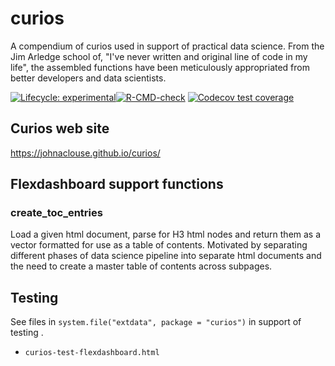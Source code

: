 # curios
A compendium of curios used in support of practical data science. From the Jim Arledge school of, "I've never written and original line of code in my life", the assembled functions have been meticulously appropriated from better developers and data scientists.

<!-- badges: start -->

[![Lifecycle: experimental](https://img.shields.io/badge/lifecycle-experimental-orange.svg)](https://lifecycle.r-lib.org/articles/stages.html#experimental)[![R-CMD-check](https://github.com/johnaclouse/curios/workflows/R-CMD-check/badge.svg)](https://github.com/johnaclouse/curios/actions)
[![Codecov test coverage](https://codecov.io/gh/johnaclouse/curios/branch/main/graph/badge.svg)](https://app.codecov.io/gh/johnaclouse/curios?branch=main)
<!-- badges: end -->

## Curios web site

https://johnaclouse.github.io/curios/

## Flexdashboard support functions

### create_toc_entries

Load a given html document, parse for H3 html nodes and return them as a vector formatted for use as a table of contents. Motivated by separating different phases of data science pipeline into separate html documents and the need to create a master table of contents across subpages.

## Testing

See files in `system.file("extdata", package = "curios")` in support of  testing .

* `curios-test-flexdashboard.html`




